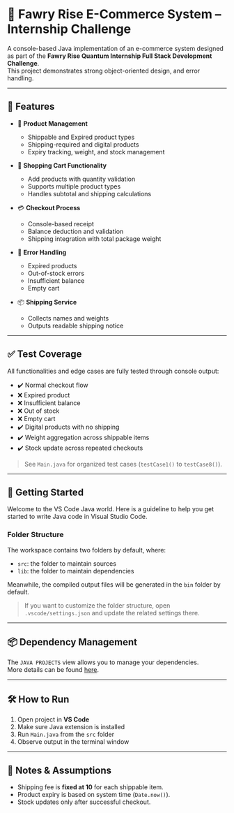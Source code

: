 # 🛒 Fawry Rise E-Commerce System – Internship Challenge

A console-based Java implementation of an e-commerce system designed as part of the **Fawry Rise Quantum Internship Full Stack Development Challenge**.  
This project demonstrates strong object-oriented design, and error handling.

---

## 🚀 Features

- 🧾 **Product Management**  
  - Shippable and Expired product types  
  - Shipping-required and digital products  
  - Expiry tracking, weight, and stock management

- 🛒 **Shopping Cart Functionality**  
  - Add products with quantity validation  
  - Supports multiple product types  
  - Handles subtotal and shipping calculations

- 💳 **Checkout Process**  
  - Console-based receipt  
  - Balance deduction and validation  
  - Shipping integration with total package weight

- 🛑 **Error Handling**  
  - Expired products  
  - Out-of-stock errors  
  - Insufficient balance  
  - Empty cart

- 📦 **Shipping Service**  
  - Collects names and weights  
  - Outputs readable shipping notice

---

## ✅ Test Coverage

All functionalities and edge cases are fully tested through console output:
- ✔️ Normal checkout flow
- ❌ Expired product
- ❌ Insufficient balance
- ❌ Out of stock
- ❌ Empty cart
- ✔️ Digital products with no shipping
- ✔️ Weight aggregation across shippable items
- ✔️ Stock update across repeated checkouts

> See `Main.java` for organized test cases (`testCase1()` to `testCase8()`).

---

## 📁 Getting Started

Welcome to the VS Code Java world. Here is a guideline to help you get started to write Java code in Visual Studio Code.

### Folder Structure

The workspace contains two folders by default, where:

- `src`: the folder to maintain sources
- `lib`: the folder to maintain dependencies

Meanwhile, the compiled output files will be generated in the `bin` folder by default.

> If you want to customize the folder structure, open `.vscode/settings.json` and update the related settings there.

---

## 📦 Dependency Management

The `JAVA PROJECTS` view allows you to manage your dependencies.  
More details can be found [here](https://github.com/microsoft/vscode-java-dependency#manage-dependencies).

---

## 🛠️ How to Run

1. Open project in **VS Code**
2. Make sure Java extension is installed
3. Run `Main.java` from the `src` folder
4. Observe output in the terminal window

---

## 📌 Notes & Assumptions

- Shipping fee is **fixed at 10** for each shippable item.
- Product expiry is based on system time (`Date.now()`).
- Stock updates only after successful checkout.
